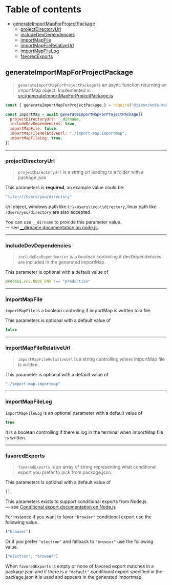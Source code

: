 # Table of contents

- [generateImportMapForProjectPackage](#generateImportMapForProjectPackage)
  - [projectDirectoryUrl](#projectDirectoryUrl)
  - [includeDevDependencies](#includeDevDependencies)
  - [importMapFile](#importMapFile)
  - [importMapFileRelativeUrl](#importMapFileRelativeUrl)
  - [importMapFileLog](#importMapFileLog)
  - [favoredExports](#favoredExports)

## generateImportMapForProjectPackage

> `generateImportMapForProjectPackage` is an async function returning an importMap object.
> Implemented in [src/generateImportMapForProjectPackage.js](../src/generateImportMapForProjectPackage.js)

```js
const { generateImportMapForProjectPackage } = require("@jsenv/node-module-import-map")

const importMap = await generateImportMapForProjectPackage({
  projectDirectoryUrl: __dirname,
  includeDevDependencies: true,
  importMapFile: false,
  importMapFileRelativeUrl: "./import-map.importmap",
  importMapFileLog: true,
})
```

---

### projectDirectoryUrl

> `projectDirectoryUrl` is a string url leading to a folder with a package.json

This parameters is **required**, an example value could be:

```js
"file:///Users/you/directory"
```

Url object, windows path like `C:\\Users\\you\\directory`, linux path like `/Users/you/directory` are also accepted.

You can use `__dirname` to provide this parameter value.<br />
— see [\_\_dirname documentation on node.js](https://nodejs.org/docs/latest/api/modules.html#modules_dirname).

---

### includeDevDependencies

> `includeDevDependencies` is a boolean controling if devDependencies are included in the generated importMap.

This parameter is optional with a default value of

```js
process.env.NODE_ENV !== "production"
```

---

### importMapFile

`importMapFile` is a boolean controling if importMap is written to a file.

This parameters is optional with a default value of

```js
false
```

---

### importMapFileRelativeUrl

> `importMapFileRelativeUrl` is a string controlling where importMap file is written.

This parameter is optional with a default value of

```js
"./import-map.importmap"
```

---

### importMapFileLog

`importMapFileLog` is an optional parameter with a default value of

```js
true
```

It is a boolean controlling if there is log in the terminal when importMap file is written.

---

### favoredExports

> `favoredExports` is an array of string representing what conditional export you prefer to pick from package.json.

This parameters is optional with a default value of

<!-- prettier-ignore -->
```js
[]
```

This parameters exists to support conditional exports from Node.js.<br />
— see [Conditional export documentation on Node.js](https://nodejs.org/dist/latest-v13.x/docs/api/esm.html#esm_conditional_exports)

For instance if you want to favor `"browser"` conditional export use the following value.

<!-- prettier-ignore -->
```js
["browser"]
```

Or if you prefer `"electron"` and fallback to `"browser"` use the following value.

<!-- prettier-ignore -->
```js
["electron", "browser"]
```

When `favoredExports` is empty or none of favored export matches in a package.json and if there is a `"default"` conditional export specified in the package.json it is used and appears in the generated importmap.
